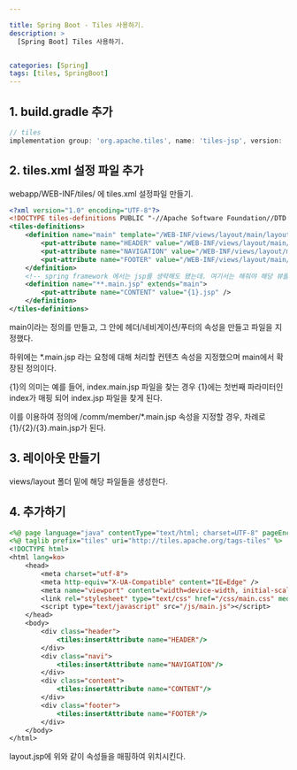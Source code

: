 ```yaml
---

title: Spring Boot - Tiles 사용하기.
description: >
  [Spring Boot] Tiles 사용하기.


categories: [Spring]
tags: [tiles, SpringBoot]
---
```




## 1. build.gradle 추가

```gradle
// tiles
implementation group: 'org.apache.tiles', name: 'tiles-jsp', version: '3.0.5'
```

## 2. tiles.xml 설정 파일 추가

webapp/WEB-INF/tiles/ 에 tiles.xml 설정파일 만들기.

```xml
<?xml version="1.0" encoding="UTF-8"?>
<!DOCTYPE tiles-definitions PUBLIC "-//Apache Software Foundation//DTD Tiles Configuration 3.0//EN" "http://tiles.apache.org/dtds/tiles-config_3_0.dtd">
<tiles-definitions>
    <definition name="main" template="/WEB-INF/views/layout/main/layout.jsp">
        <put-attribute name="HEADER" value="/WEB-INF/views/layout/main/header.jsp" />
        <put-attribute name="NAVIGATION" value="/WEB-INF/views/layout/main/navigation.jsp" />
        <put-attribute name="FOOTER" value="/WEB-INF/views/layout/main/footer.jsp" />
    </definition>
    <!-- spring framework 에서는 jsp를 생략해도 됐는데. 여기서는 해줘야 해당 뷰를 찾는다 ...  -->
    <definition name="**.main.jsp" extends="main">
        <put-attribute name="CONTENT" value="{1}.jsp" />
    </definition>
</tiles-definitions>
```

main이라는 정의를 만들고, 그 안에 헤더/네비게이션/푸터의 속성을 만들고 파일을 지정했다.

하위에는 \*.main.jsp 라는 요청에 대해 처리할 컨텐츠 속성을 지정했으며 main에서 확장된 정의이다.

{1}의 의미는 예를 들어, index.main.jsp 파일을 찾는 경우 {1}에는 첫번째 파라미터인 index가 매핑 되어 index.jsp 파일을 찾게 된다.

이를 이용하여 정의에 /comm/member/\*.main.jsp 속성을 지정할 경우, 차례로 {1}/{2}/{3}.main.jsp가 된다.

## 3. 레이아웃 만들기

views/layout 폴더 밑에 해당 파일들을 생성한다.

## 4. 추가하기

```jsp
<%@ page language="java" contentType="text/html; charset=UTF-8" pageEncoding="UTF-8" %>
<%@ taglib prefix="tiles" uri="http://tiles.apache.org/tags-tiles" %>
<!DOCTYPE html>
<html lang=ko>
    <head>
        <meta charset="utf-8">
        <meta http-equiv="X-UA-Compatible" content="IE=Edge" />
        <meta name="viewport" content="width=device-width, initial-scale=1, minimum-scale=1">
        <link rel="stylesheet" type="text/css" href="/css/main.css" media="all" />
        <script type="text/javascript" src="/js/main.js"></script>
    </head>
    <body>
        <div class="header">
            <tiles:insertAttribute name="HEADER"/>
        </div>
        <div class="navi">
            <tiles:insertAttribute name="NAVIGATION"/>
        </div>
        <div class="content">
            <tiles:insertAttribute name="CONTENT"/>
        </div>
        <div class="footer">
            <tiles:insertAttribute name="FOOTER"/>
        </div>
    </body>
</html>
```

layout.jsp에 위와 같이 속성들을 매핑하여 위치시킨다.

